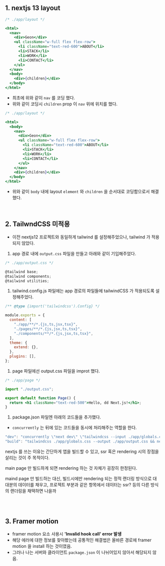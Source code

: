 ## 1. nextjs 13 layout

```jsx
/* ./app/layout */

<html>
  <nav>
    <div>Geon</div>
    <ul className="w-full flex flex-row">
      <li className="text-red-600">ABOUT</li>
      <li>STACK</li>
      <li>WORK</li>
      <li>CONTACT</li>
    </ul>
  </nav>
  <body>
    <div>{children}</div>
  </body>
</html>
```

- 최초에 위와 같이 `nav` 를 코딩 했다.
- 위와 같이 코딩시 `children` prop 이 `nav` 위에 위치를 했다.

```jsx
/* ./app/layout */

<html>
  <body>
    <nav>
      <div>Geon</div>
      <ul className="w-full flex flex-row">
        <li className="text-red-600">ABOUT</li>
        <li>STACK</li>
        <li>WORK</li>
        <li>CONTACT</li>
      </ul>
    </nav>
    <div>{children}</div>
  </body>
</html>
```

- 위와 같이 `body` 내에 layout `element` 와 `children` 을 순서대로 코딩함으로서 해결했다.

</br>

## 2. TailwndCSS 미적용

- 이전 nextjs12 프로젝트와 동일하게 tailwind 를 설정해주었으나, tailwind 가 적용되지 않았다.

1. app 경로 내에 `output.css` 파일을 만들고 아래와 같이 기입해주었다.

```jsx
/* ./app/output.css */

@tailwind base;
@tailwind components;
@tailwind utilities;
```

1. tailwind.config.js 파일에는 app 경로의 파일들에 tailwindCSS 가 적용되도록 설정해주었다.

```jsx
/** @type {import('tailwindcss').Config} */

module.exports = {
  content: [
    "./app/**/*.{js,ts,jsx,tsx}",
    "./pages/**/*.{js,jsx,ts,tsx}",
    "./components/**/*.{js,jsx,ts,tsx}",
  ],
  theme: {
    extend: {},
  },
  plugins: [],
};
```

1. page 파일에선 output.css 파일을 improt 했다.

```jsx
/* ./app/page */

import "./output.css";

export default function Page() {
  return <h1 className="text-red-500">Hello, dd Next.js!</h1>;
}
```

1. package.json 파일엔 아래의 코드들을 추가했다.

- `concurrently` 는 뒤에 있는 코드들을 동시에 처리해주는 역할을 한다.

```jsx
"dev": "concurrently \"next dev\" \"tailwindcss --input ./app/globals.css --output ./app/output.css --watch\"",
"build": "tailwindcss ./app/globals.css --output ./app/output.css && next build",
```

nextjs 를 쓰는 이유는 간단하게 앱을 빌드할 수 있고, ssr 혹은 rendering 시의 장점을 살리는 것이 주 목적이다.

main page 만 빌드하게 되면 rendering 하는 것 자체가 굉장히 한정된다.

maind page 만 빌드하는 대신, 빌드시에만 rendering 되는 정적 랜더링 방식으로 대대분의 데이터를 채우고, 프로젝트 부분과 같은 항목에서 데이터는 ssr? 등의 다른 방식의 랜더링을 채택하면 나을까

</br></br>

## 3. Framer motion

- framer motion 요소 사용시 **'Invalid hook call' error 발생**
- 해당 에러에 대한 정보를 찾아봤는데 공통적인 해결법은 올바른 경로에 framer motion 을 install 하는 것이였음.
- 그러나 나는 서버와 클라이언트 `package.json` 이 나뉘어있지 않아서 해당되지 않음.
